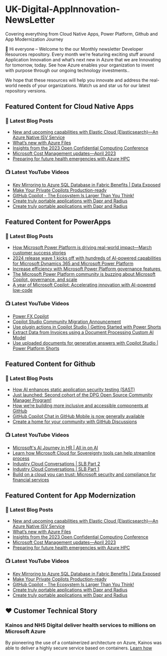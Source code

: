 # UK-Digital-AppInnovation-NewsLetter

Covering everything from Cloud Native Apps, Power Platform, Github and App Modernization Journey

👋 Hi everyone – Welcome to the our Monthly newsletter Developer Resources repository. Every month we’re featuring exciting stuff around Application Innovation and what’s next new in Azure that we are Innovating for tomorrow, today. See how Azure enables your organization to invent with purpose through our ongoing technology investments..


We hope that these resources will help you innovate and address the real-world needs of your organizations. Watch us and star us for our latest repository versions.

## Featured Content for Cloud Native Apps


### 📝 Latest Blog Posts

    
<!-- BLOGCNA:START -->
- [New and upcoming capabilities with Elastic Cloud (Elasticsearch)—An Azure Native ISV Service](https://azure.microsoft.com/blog/new-and-upcoming-capabilities-with-elastic-cloud-elasticsearch-an-azure-native-isv-service/)
- [What’s new with Azure Files](https://azure.microsoft.com/blog/what-s-new-with-azure-files/)
- [Insights from the 2023 Open Confidential Computing Conference](https://azure.microsoft.com/blog/insights-from-the-2023-open-confidential-computing-conference/)
- [Microsoft Cost Management updates—April 2023](https://azure.microsoft.com/blog/microsoft-cost-management-updates-april-2023/)
- [Preparing for future health emergencies with Azure HPC ](https://azure.microsoft.com/blog/preparing-for-future-health-emergencies-with-azure-hpc/)
<!-- BLOGCNA:END -->

### 📺 Latest YouTube Videos

 
<!-- YOUTUBECNA:START -->
- [Key Mirroring to Azure SQL Database in Fabric Benefits | Data Exposed](https://www.youtube.com/watch?v=vyKos_LZ6ck)
- [Make Your Private Copilots Production-ready](https://www.youtube.com/watch?v=Y00dcS9biEA)
- [GitHub Copilot - The Ecosystem Is Larger Than You Think!](https://www.youtube.com/watch?v=SsxD59Dycug)
- [Create truly portable applications with Dapr and Radius](https://www.youtube.com/watch?v=bbLVvOSMR2I)
- [Create truly portable applications with Dapr and Radius](https://www.youtube.com/watch?v=S2P27agC3i0)
<!-- YOUTUBECNA:END -->

##  Featured Content for PowerApps
### 📝 Latest Blog Posts
<!-- BLOGPOWER:START -->
- [How Microsoft Power Platform is driving real-world impact—March customer success stories](https://www.microsoft.com/en-us/power-platform/blog/2024/04/18/how-microsoft-power-platform-is-driving-real-world-impact-march-customer-success-stories/)
- [2024 release wave 1 kicks off with hundreds of AI-powered capabilities for Microsoft Dynamics 365 and Microsoft Power Platform](https://cloudblogs.microsoft.com/dynamics365/bdm/2024/04/10/2024-release-wave-1-kicks-off-with-hundreds-of-ai-powered-capabilities-for-microsoft-dynamics-365-and-microsoft-power-platform/)
- [Increase efficiency with Microsoft Power Platform governance features ](https://www.microsoft.com/en-us/power-platform/blog/2024/04/04/increase-efficiency-with-microsoft-power-platform-governance-features/)
- [The Microsoft Power Platform community is buzzing about Microsoft Copilot, governance, and scale](https://www.microsoft.com/en-us/power-platform/blog/2024/03/28/the-microsoft-power-platform-community-is-buzzing-about-microsoft-copilot-governance-and-scale/)
- [A year of Microsoft Copilot: Accelerating innovation with AI-powered low-code](https://www.microsoft.com/en-us/power-platform/blog/2024/03/26/a-year-of-microsoft-copilot-accelerating-innovation-with-ai-powered-low-code/)
<!-- BLOGPOWER:END -->
 ### 📺 Latest YouTube Videos
    
<!-- YOUTUBEPOWER:START -->
- [Power FX Copilot](https://www.youtube.com/watch?v=fz_v-_3oSxE)
- [Copilot Studio Community Migration Announcement](https://www.youtube.com/watch?v=ULtoYMoFufk)
- [Use plugin actions in Copilot Studio | Getting Started with Power Shorts](https://www.youtube.com/watch?v=3WYcLICEmnc)
- [Extract Data from Invoices using a Document Processing Custom AI Model](https://www.youtube.com/watch?v=1b3DlAct21I)
- [Use uploaded documents for generative answers with Copilot Studio | Power Platform Shorts](https://www.youtube.com/watch?v=-dKSxndH26o)
<!-- YOUTUBEPOWER:END -->

##  Featured Content for Github
### 📝 Latest Blog Posts
<!-- BLOGGITHUB:START -->
- [How AI enhances static application security testing (SAST)](https://github.blog/2024-05-09-how-ai-enhances-static-application-security-testing-sast/)
- [Just launched: Second cohort of the DPG Open Source Community Manager Program!](https://github.blog/2024-05-08-just-launched-second-cohort-of-the-dpg-open-source-community-manager-program/)
- [How we’re building more inclusive and accessible components at GitHub](https://github.blog/2024-05-07-how-were-building-more-inclusive-and-accessible-components-at-github/)
- [GitHub Copilot Chat in GitHub Mobile is now generally available](https://github.blog/2024-05-07-github-copilot-chat-in-github-mobile/)
- [Create a home for your community with GitHub Discussions](https://github.blog/2024-05-06-create-a-home-for-your-community-with-github-discussions/)
<!-- BLOGGITHUB:END -->
### 📺 Latest YouTube Videos
<!-- YOUTUBEGITHUB:START -->
- [Microsoft&#39;s AI Journey in HR | All in on AI](https://www.youtube.com/watch?v=ffrmZhT3BJA)
- [Learn how Microsoft Cloud for Sovereignty tools can help streamline process](https://www.youtube.com/watch?v=fbq3EfDIfX4)
- [Industry Cloud Conversations | SLB Part 2](https://www.youtube.com/watch?v=uvc2xhJNsn4)
- [Industry Cloud Conversations | SLB Part 1](https://www.youtube.com/watch?v=yssdcLSDMkw)
- [Build on a cloud you can trust: Microsoft security and compliance for financial services](https://www.youtube.com/watch?v=vdfhxuWOSlQ)
<!-- YOUTUBEGITHUB:END -->
##  Featured Content for App Modernization
### 📝 Latest Blog Posts
<!-- BLOGAPPMOD:START -->
- [New and upcoming capabilities with Elastic Cloud (Elasticsearch)—An Azure Native ISV Service](https://azure.microsoft.com/blog/new-and-upcoming-capabilities-with-elastic-cloud-elasticsearch-an-azure-native-isv-service/)
- [What’s new with Azure Files](https://azure.microsoft.com/blog/what-s-new-with-azure-files/)
- [Insights from the 2023 Open Confidential Computing Conference](https://azure.microsoft.com/blog/insights-from-the-2023-open-confidential-computing-conference/)
- [Microsoft Cost Management updates—April 2023](https://azure.microsoft.com/blog/microsoft-cost-management-updates-april-2023/)
- [Preparing for future health emergencies with Azure HPC ](https://azure.microsoft.com/blog/preparing-for-future-health-emergencies-with-azure-hpc/)
<!-- BLOGAPPMOD:END -->
### 📺 Latest YouTube Videos
<!-- YOUTUBEAPPMOD:START -->
- [Key Mirroring to Azure SQL Database in Fabric Benefits | Data Exposed](https://www.youtube.com/watch?v=vyKos_LZ6ck)
- [Make Your Private Copilots Production-ready](https://www.youtube.com/watch?v=Y00dcS9biEA)
- [GitHub Copilot - The Ecosystem Is Larger Than You Think!](https://www.youtube.com/watch?v=SsxD59Dycug)
- [Create truly portable applications with Dapr and Radius](https://www.youtube.com/watch?v=bbLVvOSMR2I)
- [Create truly portable applications with Dapr and Radius](https://www.youtube.com/watch?v=S2P27agC3i0)
<!-- YOUTUBEAPPMOD:END -->


## ♥️ Customer Technical Story 

### Kainos and NHS Digital deliver health services to millions on Microsoft Azure

By pioneering the use of a containerized architecture on Azure, Kainos was able to deliver a highly secure service based on containers. [Learn how](https://customers.microsoft.com/en-us/story/1368348549535774520-kainos-and-nhs-digital-deliver-health-services-to-millions-on-microsoft-azure)


